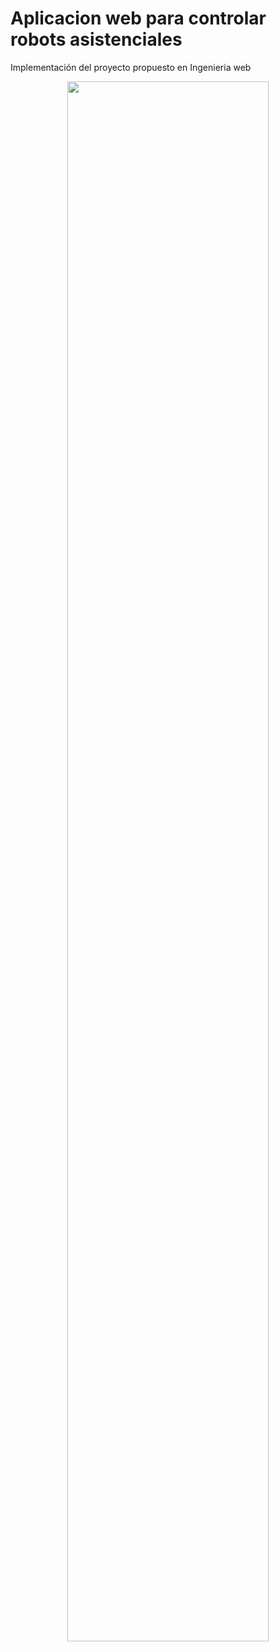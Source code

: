 # Aplicacion web para controlar robots asistenciales

Implementación del proyecto propuesto en Ingenieria web


<p align="center">
	<img src="https://raw.githubusercontent.com/Archerd6/Aplicacion-robots-asistenciales-Web/main/Documentos%20del%20proyecto/Robot-asistencial.jpg" style="width:80%">
	<br>
</p>